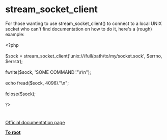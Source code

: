 # stream_socket_client




<div class="phpcode"><span class="html">
For those wanting to use stream_socket_client() to connect to a local UNIX socket who can&apos;t find documentation on how to do it, here&apos;s a (rough) example:<br><br><span class="default">&lt;?php<br><br>$sock </span><span class="keyword">= </span><span class="default">stream_socket_client</span><span class="keyword">(</span><span class="string">&apos;unix:///full/path/to/my/socket.sock&apos;</span><span class="keyword">, </span><span class="default">$errno</span><span class="keyword">, </span><span class="default">$errstr</span><span class="keyword">);<br><br></span><span class="default">fwrite</span><span class="keyword">(</span><span class="default">$sock</span><span class="keyword">, </span><span class="string">&apos;SOME COMMAND&apos;</span><span class="keyword">.</span><span class="string">&quot;\r\n&quot;</span><span class="keyword">);<br><br>echo </span><span class="default">fread</span><span class="keyword">(</span><span class="default">$sock</span><span class="keyword">, </span><span class="default">4096</span><span class="keyword">).</span><span class="string">&quot;\n&quot;</span><span class="keyword">;<br><br></span><span class="default">fclose</span><span class="keyword">(</span><span class="default">$sock</span><span class="keyword">);<br><br></span><span class="default">?&gt;</span>
</span>
</div>
  

#

[Official documentation page](https://www.php.net/manual/en/function.stream-socket-client.php)

**[To root](/README.md)**
